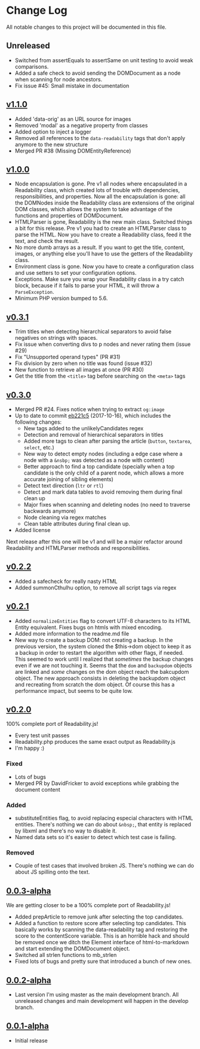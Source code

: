 # Change Log
All notable changes to this project will be documented in this file.

## Unreleased

- Switched from assertEquals to assertSame on unit testing to avoid weak comparisons.
- Added a safe check to avoid sending the DOMDocument as a node when scanning for node ancestors.
- Fix issue #45: Small mistake in documentation

## [v1.1.0](https://github.com/andreskrey/readability.php/releases/tag/v1.1.0)

- Added 'data-orig' as an URL source for images
- Removed 'modal' as a negative property from classes
- Added option to inject a logger
- Removed all references to the `data-readability` tags that don't apply anymore to the new structure
- Merged PR #38 (Missing DOMEntityReference)

## [v1.0.0](https://github.com/andreskrey/readability.php/releases/tag/v1.0.0)

- Node encapsulation is gone. Pre v1 all nodes where encapsulated in a Readability class, which created lots of trouble with dependencies, responsibilities, and properties. Now all the encapsulation is gone: all the DOMNodes inside the Readability class are extensions of the original DOM classes, which allows the system to take advantage of the functions and properties of DOMDocument.
- HTMLParser is gone, Readability is the new main class. Switched things a bit for this release. Pre v1 you had to create an HTMLParser class to parse the HTML. Now you have to create a Readability class, feed it the text, and check the result.
- No more dumb arrays as a result. If you want to get the title, content, images, or anything else you'll have to use the getters of the Readability class.
- Environment class is gone. Now you have to create a configuration class and use setters to set your configuration options.
- Exceptions. Make sure you wrap your Readability class in a try catch block, because if it fails to parse your HTML, it will throw a `ParseException`.
- Minimum PHP version bumped to 5.6.

## [v0.3.1](https://github.com/andreskrey/readability.php/releases/tag/v0.3.1)

- Trim titles when detecting hierarchical separators to avoid false negatives on strings with spaces.
- Fix issue when converting divs to p nodes and never rating them (issue #29)
- Fix "Unsupported operand types" (PR #31) 
- Fix division by zero when no title was found (issue #32)
- New function to retrieve all images at once (PR #30)
- Get the title from the `<title>` tag before searching on the `<meta>` tags

## [v0.3.0](https://github.com/andreskrey/readability.php/releases/tag/v0.3.0)

- Merged PR #24. Fixes notice when trying to extract `og:image`
- Up to date to commit [eb221c5](https://github.com/mozilla/readability/commit/c3ff1a2d2c94c1db257b2c9aa88a4b8fbeb221c5) (2017-10-16), which includes the following changes:
  - New tags added to the unlikelyCandidates regex
  - Detection and removal of hierarchical separators in titles
  - Added more tags to clean after parsing the article (`button`, `textarea`, `select`, etc.)
  - New way to detect empty nodes (including a edge case where a node with a `&nsbp;` was detected as a node with content)
  - Better approach to find a top candidate (specially when a top candidate is the only child of a parent node, which allows a more accurate joining of sibling elements)
  - Detect text direction (`ltr` or `rtl`)
  - Detect and mark data tables to avoid removing them during final clean up
  - Major fixes when scanning and deleting nodes (no need to traverse backwards anymore)
  - Node cleaning via regex matches
  - Clean table attributes during final clean up.
- Added license

Next release after this one will be v1 and will be a major refactor around Readability and HTMLParser methods and responsibilities.

## [v0.2.2](https://github.com/andreskrey/readability.php/releases/tag/v0.2.2)

- Added a safecheck for really nasty HTML
- Added summonCthulhu option, to remove all script tags via regex

## [v0.2.1](https://github.com/andreskrey/readability.php/releases/tag/v0.2.1)

- Added `normalizeEntities` flag to convert UTF-8 characters to its HTML Entity equivalent. Fixes bugs on htmls with mixed encoding.
- Added more information to the readme.md file
- New way to create a backup DOM: not creating a backup. In the previous version, the system cloned the $this->dom object to keep it as a backup in order to restart the algorithm with other flags, if needed. This seemed to work until I realized that *sometimes* the backup changes even if we are not touching it. Seems that the `dom` and `backupdom` objects are linked and *some* changes on the dom object reach the bakcupdom object. The new approach consists in deleting the backupdom object and recreating from scratch the dom object. Of course this has a performance impact, but seems to be quite low.

## [v0.2.0](https://github.com/andreskrey/readability.php/releases/tag/v0.2.0)

100% complete port of Readability.js!
- Every test unit passes
- Readability.php produces the same exact output as Readability.js
- I'm happy :)

### Fixed
- Lots of bugs
- Merged PR by DavidFricker to avoid exceptions while grabbing the document content

### Added
- substituteEntities flag, to avoid replacing especial characters with HTML entities. There's nothing we can do about `&nbsp;`, that entity is replaced by libxml and there's no way to disable it.
- Named data sets so it's easier to detect which test case is failing.

### Removed

- Couple of test cases that involved broken JS. There's nothing we can do about JS spilling onto the text.

## [0.0.3-alpha](https://github.com/andreskrey/readability.php/releases/tag/v0.0.3v-alpha)

We are getting closer to be a 100% complete port of Readability.js!
- Added prepArticle to remove junk after selecting the top candidates.
- Added a function to restore score after selecting top candidates. This basically works by scanning the data-readability tag and restoring the score to the contentScore variable. This is an horrible hack and should be removed once we ditch the Element interface of html-to-markdown and start extending the DOMDocument object.
- Switched all strlen functions to mb_strlen
- Fixed lots of bugs and pretty sure that introduced a bunch of new ones.

## [0.0.2-alpha](https://github.com/andreskrey/readability.php/releases/tag/v0.0.2-alpha)
 - Last version I'm using master as the main development branch. All unreleased changes and main development will happen in the develop branch.
 
## [0.0.1-alpha](https://github.com/andreskrey/readability.php/releases/tag/v0.0.1-alpha)
 - Initial release
